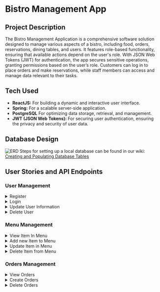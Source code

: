 # Bistro Management App

## Project Description

The Bistro Management Application is a comprehensive software solution designed to manage various aspects of a bistro, including food, orders, reservations, dining tables, and users. It features role-based functionality, ensuring that available actions depend on the user's role. With JSON Web Tokens (JWT) for authentication, the app secures sensitive operations, granting permissions based on the user’s role. Customers can log in to place orders and make reservations, while staff members can access and manage data relevant to their tasks.

## Tech Used

- **ReactJS:** For building a dynamic and interactive user interface.
- **Spring:** For a scalable server-side application.
- **PostgreSQL** For optimizing data storage, retrieval, and management.
- **JWT (JSON Web Tokens):** For securing user authentication, ensuring the privacy and security of user data.

## Database Design

![ERD](./BistroManagementApp-EDR.png)
Steps for setting up a local database can be found in our wiki: [Creating and Populating Database Tables](https://github.com/Will-Java-FS/Team3-AndrewTranShi-DiegoBeauperthuy-JoshuaWilliams-PichborithKong/wiki/Creating-and-Populating-Database-Tables)

## User Stories and API Endpoints

### User Management

<details>
<summary>Register</summary>

- **Customer** will be able to register new user with role "Customer" by default.
- Only **Admin** will be able to register new user for **Staff** with role "Staff".

**API Endpoint:** `POST /api/users/register`: Authenticates a customer and provides a JWT.

#### Response

Success:
```json
{
    "userId": 9,
    "username": "Hillard",
    "password": "$2a$10$Pi7f5wHtgTASHDmLQkSmHuuf1z6QoMa1pvabhSx8Z5C8Mpqzns4Lq",
    "role": "customer",
    "createAt": "2024-08-12T20:03:53.468621",
    "updateAt": "2024-08-12T20:03:53.468633"
}
```
Fail:
```json
{
    "error": "Username already exists"
}
```

</details>

<details>
<summary>Login</summary>

- **Customer**, **Staff** and **Admin** will be able to login

**API Endpoint:** `POST /api/users/login`: Authenticates a customer and provides a JWT.

#### Response

Success:
```json
{
    "userId": 9,
    "username": "Hillard",
    "password": "$2a$10$Pi7f5wHtgTASHDmLQkSmHuuf1z6QoMa1pvabhSx8Z5C8Mpqzns4Lq",
    "role": "customer",
    "createAt": "2024-08-12T20:03:53.468621",
    "updateAt": "2024-08-12T20:03:53.468633"
}
```
Fail:
```json
{
    "error": "Username or password incorrect"
}
```

</details>

<details>
<summary>Update User Information</summary>

- **Customer**, **Staff** and **Admin** will be able to update their information such as Username and Password

**API Endpoint:** `PUT /api/users/{userId}`

</details>

<details>
<summary>Delete User</summary>

- **Customer** will be able to delete their User
- Only **Admin** will be able to delete any User

**API Endpoint:** `DELETE /api/users/{userId}`

</details>

### Menu Management

<details>
<summary>View Item In Menu</summary>

- **Customer**, **Staff** and **Admin** will be able to view items in Menu

**API Endpoint:** `GET /api/menus` & `GET /api/menus/{menuId}`

</details>

<details>
<summary>Add new Item to Menu</summary>

- Only **Admin** will be able to add new item to Menu

**API Endpoint:** `POST /api/menus`

</details>

<details>
<summary>Update Item in Menu</summary>

- Only **Admin** will be able to update item information such name, type, price and description

**API Endpoint:** `PUT /api/menus/{menuId}`

</details>

<details>
<summary>Delete Item from Menu</summary>

- Only **Admin** will be able to delete item from Menu

**API Endpoint:** `DELETE /api/menus/{menuId}`

</details>

### Orders Management

<details>
<summary>View Orders</summary>

- **Customer** will be able to view their orders
- **Staff** and **Admin** will be able to view all orders

**API Endpoint:** `GET /api/orders` & `GET /api/orders/{userId}`

</details>

<details>
<summary>Create Orders</summary>

- **Customer**, **Staff** and **Admin** will be able to create orders

**API Endpoint:** `POST /api/orders/{userId}/{menuId}`

</details>

<details>
<summary>Delete Orders</summary>

- **Customer**, **Staff** and **Admin** will be able to delete orders

**API Endpoint:** `DELETE /api/orders/{userId}/{menuId}`

## Backend Setup

### 1. Clone the Repository
```bash
git clone https://github.com/Will-Java-FS/Team3-AndrewTranShi-DiegoBeauperthuy-JoshuaWilliams-PichborithKong.git
```

### 2. Setup the Environment
- Create database
- Create `.env` file:
```bash
touch .env
```
- Configure Database:
```
DB_USERNAME=your-db-username
DB_PASSWORD=your-db-password
DB_URL=jdbc:postgresql://localhost:5432/your-db-name
```
- Install Dependencies:
```bash
mvn clean install
```

### 3. Run the Application
```bash
mvn spring-boot:run
```
## Frontend Setup

*Details on the frontend setup will be added here.*

## Routes

### Customers

*Details on customer-specific routes will be added here.*

### Staff

*Details on staff-specific routes will be added here.*

## Tests

*Details on testing strategies and coverage will be added here.*

---
